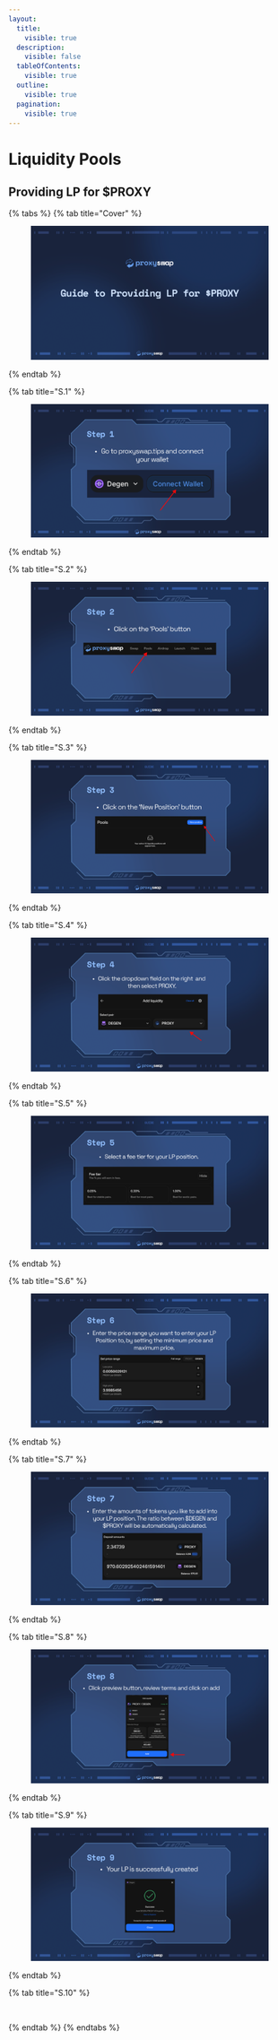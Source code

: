 ```yaml
---
layout:
  title:
    visible: true
  description:
    visible: false
  tableOfContents:
    visible: true
  outline:
    visible: true
  pagination:
    visible: true
---
```


# Liquidity Pools

## Providing LP for $PROXY

{% tabs %}
{% tab title="Cover" %}
<figure><img src="../.gitbook/assets/slide 0 - LPing.png" alt=""><figcaption></figcaption></figure>
{% endtab %}

{% tab title="S.1" %}
<figure><img src="../.gitbook/assets/slide 1 - LPing.png" alt=""><figcaption></figcaption></figure>
{% endtab %}

{% tab title="S.2" %}
<figure><img src="../.gitbook/assets/slide 2 - LPing.png" alt=""><figcaption></figcaption></figure>
{% endtab %}

{% tab title="S.3" %}
<figure><img src="../.gitbook/assets/slide 3 - LPing.png" alt=""><figcaption></figcaption></figure>
{% endtab %}

{% tab title="S.4" %}
<figure><img src="../.gitbook/assets/slide 4 - LPing.png" alt=""><figcaption></figcaption></figure>
{% endtab %}

{% tab title="S.5" %}
<figure><img src="../.gitbook/assets/slide 5 - LPing.png" alt=""><figcaption></figcaption></figure>
{% endtab %}

{% tab title="S.6" %}
<figure><img src="../.gitbook/assets/slide 6 - LPing.png" alt=""><figcaption></figcaption></figure>
{% endtab %}

{% tab title="S.7" %}
<figure><img src="../.gitbook/assets/slide 7 - LPing.png" alt=""><figcaption></figcaption></figure>
{% endtab %}

{% tab title="S.8" %}
<figure><img src="../.gitbook/assets/slide 8 - LPing.png" alt=""><figcaption></figcaption></figure>
{% endtab %}

{% tab title="S.9" %}
<figure><img src="../.gitbook/assets/slide 9 - LPing.png" alt=""><figcaption></figcaption></figure>
{% endtab %}

{% tab title="S.10" %}
<figure><img src="../.gitbook/assets/slide 10 - LPing.png" alt=""><figcaption></figcaption></figure>
{% endtab %}
{% endtabs %}

